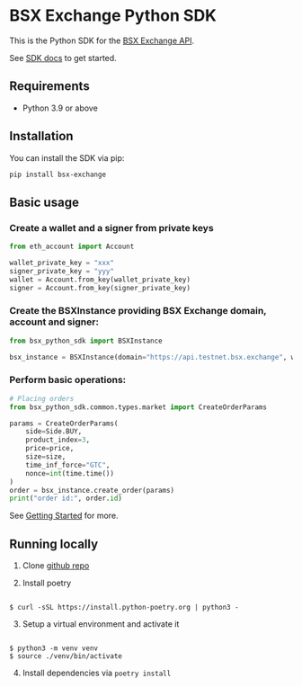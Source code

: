 # BSX Exchange Python SDK

This is the Python SDK for the [BSX Exchange API](https://api-docs.bsx.exchange/reference/general-information).

See [SDK docs]() to get started.

## Requirements

- Python 3.9 or above

## Installation

You can install the SDK via pip:

```bash
pip install bsx-exchange
```

## Basic usage

### Create a wallet and a signer from private keys

```python
from eth_account import Account

wallet_private_key = "xxx"
signer_private_key = "yyy"
wallet = Account.from_key(wallet_private_key)
signer = Account.from_key(signer_private_key)
```

### Create the BSXInstance providing BSX Exchange domain, account and signer:

```python
from bsx_python_sdk import BSXInstance

bsx_instance = BSXInstance(domain="https://api.testnet.bsx.exchange", wallet=wallet, signer=signer)
```

### Perform basic operations:

```python
# Placing orders
from bsx_python_sdk.common.types.market import CreateOrderParams

params = CreateOrderParams(
    side=Side.BUY,
    product_index=3,
    price=price,
    size=size,
    time_inf_force="GTC",
    nonce=int(time.time())
)
order = bsx_instance.create_order(params)
print("order id:", order.id)
```

See [Getting Started]() for more.

## Running locally

1. Clone [github repo]()

2. Install poetry

```

$ curl -sSL https://install.python-poetry.org | python3 -

```

3. Setup a virtual environment and activate it

```

$ python3 -m venv venv
$ source ./venv/bin/activate

```

4. Install dependencies via `poetry install`
